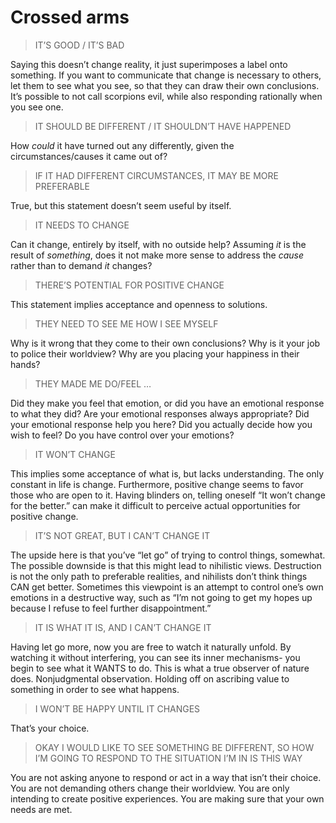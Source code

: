 # Crossed arms

> IT’S GOOD / IT’S BAD

Saying this doesn’t change reality, it just superimposes a label onto something. If you want to communicate that change is necessary to others, let them to see what you see, so that they can draw their own conclusions. It’s possible to not call scorpions evil, while also responding rationally when you see one.

> IT SHOULD BE DIFFERENT / IT SHOULDN’T HAVE HAPPENED

How *could* it have turned out any differently, given the circumstances/causes it came out of?

> IF IT HAD DIFFERENT CIRCUMSTANCES, IT MAY BE MORE PREFERABLE

True, but this statement doesn’t seem useful by itself.

> IT NEEDS TO CHANGE

Can it change, entirely by itself, with no outside help? Assuming *it* is the result of *something*, does it not make more sense to address the *cause* rather than to demand *it* changes?

> THERE’S POTENTIAL FOR POSITIVE CHANGE

This statement implies acceptance and openness to solutions.

> THEY NEED TO SEE ME HOW I SEE MYSELF

Why is it wrong that they come to their own conclusions? Why is it your job to police their worldview? Why are you placing your happiness in their hands?

> THEY MADE ME DO/FEEL …

Did they make you feel that emotion, or did you have an emotional response to what they did? Are your emotional responses always appropriate? Did your emotional response help you here? Did you actually decide how you wish to feel? Do you have control over your emotions?

> IT WON’T CHANGE

This implies some acceptance of what is, but lacks understanding. The only constant in life is change. Furthermore, positive change seems to favor those who are open to it. Having blinders on, telling oneself “It won’t change for the better.” can make it difficult to perceive actual opportunities for positive change.

> IT’S NOT GREAT, BUT I CAN’T CHANGE IT

The upside here is that you’ve “let go” of trying to control things, somewhat. The possible downside is that this might lead to nihilistic views. Destruction is not the only path to preferable realities, and nihilists don’t think things CAN get better. Sometimes this viewpoint is an attempt to control one’s own emotions in a destructive way, such as “I’m not going to get my hopes up because I refuse to feel further disappointment.”

> IT IS WHAT IT IS, AND I CAN’T CHANGE IT

Having let go more, now you are free to watch it naturally unfold. By watching it without interfering, you can see its inner mechanisms- you begin to see what it WANTS to do. This is what a true observer of nature does. Nonjudgmental observation. Holding off on ascribing value to something in order to see what happens.

> I WON’T BE HAPPY UNTIL IT CHANGES

That’s your choice.

> OKAY I WOULD LIKE TO SEE SOMETHING BE DIFFERENT, SO HOW I’M GOING TO RESPOND TO THE SITUATION I’M IN IS THIS WAY

You are not asking anyone to respond or act in a way that isn’t their choice. You are not demanding others change their worldview. You are only intending to create positive experiences. You are making sure that your own needs are met.